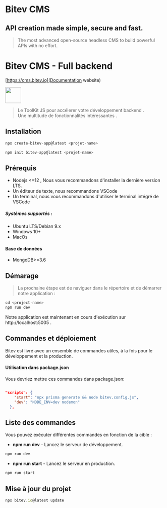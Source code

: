 
# Bitev CMS

## API creation made simple, secure and fast.
> The most advanced open-source headless CMS to build powerful APIs with no effort.


# Bitev CMS - Full backend

[https://cms.bitev.io](Documentation website)


[<img src="https://i.ibb.co/nznpfLv/bitev.png" width="50"/>](image.png)


> Le ToolKit JS pour accélerer votre développement backend .\
> Une multitude de fonctionnalités intéressantes .

## Installation 

```js
npx create-bitev-app@latest <projet-name>
```
```js
npm init bitev-app@latest <projet-name>
```

## Prérequis

- Nodejs <=12 , Nous vous recommandons d'installer la dernière version LTS.
- Un éditeur de texte, nous recommandons VSCode 
- Un terminal, nous vous recommandons d'utiliser le terminal intégré de VSCode 
  
##### Systèmes supportés :

- Ubuntu LTS/Debian 9.x
- Windows 10+
- MacOs
  
#### Base de données

- MongoDB>=3.6 

## Démarage


> La prochaine étape est de naviguer dans le répertoire et de démarrer notre application :

```js
cd <project-name>
npm run dev
```

Notre application est maintenant en cours d'exécution sur http://localhost:5005 .

## Commandes et déploiement

Bitev est livré avec un ensemble de commandes utiles, à la fois pour le développement et la production.

#### Utilisation dans package.json

Vous devriez mettre ces commandes dans package.json:

```json

"scripts": {
    "start": "npx prisma generate && node bitev.config.js",
    "dev": "NODE_ENV=dev nodemon"
  },
```

## Liste des commandes

Vous pouvez exécuter différentes commandes en fonction de la cible :

- **npm run dev** - Lancez le serveur de développement.
```js
npm run dev
```

- **npm run start** - Lancez le serveur en production.
```js
npm run start
```

## Mise à jour du projet
```js
npx bitev.io@latest update
```
